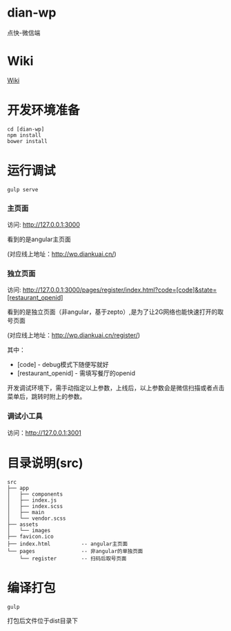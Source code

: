 # dian-wp
点快-微信端

# Wiki

[Wiki](https://github.com/diankuai/dian-wp/wiki)


# 开发环境准备

```
cd [dian-wp]
npm install
bower install
```

# 运行调试

```
gulp serve
```

### 主页面
访问: http://127.0.0.1:3000

看到的是angular主页面

(对应线上地址：http://wp.diankuai.cn/)


### 独立页面
访问: http://127.0.0.1:3000/pages/register/index.html?code=[code]&state=[restaurant_openid]

看到的是独立页面（非angular，基于zepto）,是为了让2G网络也能快速打开的取号页面 

(对应线上地址：http://wp.diankuai.cn/register/)

其中：
* [code] - debug模式下随便写就好
* [restaurant_openid] - 需填写餐厅的openid

开发调试环境下，需手动指定以上参数，上线后，以上参数会是微信扫描或者点击菜单后，跳转时附上的参数。

### 调试小工具
访问：http://127.0.0.1:3001

# 目录说明(src)

```
src
├── app
│   ├── components
│   ├── index.js
│   ├── index.scss
│   ├── main
│   └── vendor.scss
├── assets
│   └── images
├── favicon.ico
├── index.html          -- angular主页面
└── pages               -- 非angular的单独页面
    └── register        -- 扫码后取号页面
```


# 编译打包

```
gulp
```

打包后文件位于dist目录下
